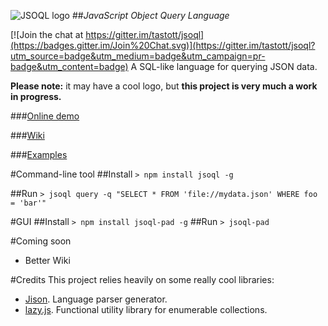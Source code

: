 ![JSOQL logo](https://raw.githubusercontent.com/tastott/jsoql/master/Images/jsoql-300-100.png)
##*JavaScript Object Query Language*

[![Join the chat at https://gitter.im/tastott/jsoql](https://badges.gitter.im/Join%20Chat.svg)](https://gitter.im/tastott/jsoql?utm_source=badge&utm_medium=badge&utm_campaign=pr-badge&utm_content=badge)
A SQL-like language for querying JSON data.

**Please note:** it may have a cool logo, but **this project is very much a work in progress.**

###[Online demo](http://tastott.github.io/jsoql/#/home?queryText=SELECT%0A%20%20%20%20*%20%0AFROM%20%0A%20%20%20%20'http:%2F%2F~%2FData%2Forders.json'%0A)

###[Wiki](https://github.com/tastott/jsoql/wiki)

###[Examples](https://github.com/tastott/jsoql/wiki/examples)


#Command-line tool
##Install
`> npm install jsoql -g`

##Run
`> jsoql query -q "SELECT * FROM 'file://mydata.json' WHERE foo = 'bar'"`

#GUI
##Install
`> npm install jsoql-pad -g`
##Run
`> jsoql-pad`

#Coming soon

* Better Wiki

#Credits
This project relies heavily on some really cool libraries:

* [Jison](http://zaach.github.io/jison/). Language parser generator.
* [lazy.js](http://danieltao.com/lazy.js/). Functional utility library for enumerable collections.
